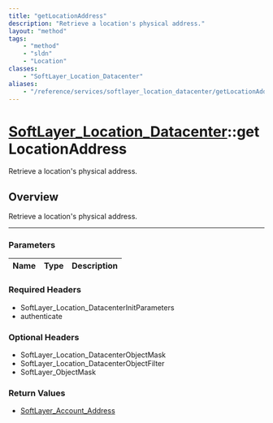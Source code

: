 ```yaml
---
title: "getLocationAddress"
description: "Retrieve a location's physical address."
layout: "method"
tags:
    - "method"
    - "sldn"
    - "Location"
classes:
    - "SoftLayer_Location_Datacenter"
aliases:
    - "/reference/services/softlayer_location_datacenter/getLocationAddress"
---
```

# [SoftLayer_Location_Datacenter](/reference/services/SoftLayer_Location_Datacenter)::getLocationAddress


Retrieve a location's physical address.


## Overview 
Retrieve a location's physical address.

-----

### Parameters 
|Name | Type | Description |
| --- | --- | --- |


### Required Headers
* SoftLayer_Location_DatacenterInitParameters
* authenticate


### Optional Headers
* SoftLayer_Location_DatacenterObjectMask
* SoftLayer_Location_DatacenterObjectFilter
* SoftLayer_ObjectMask

### Return Values
* <a href='/reference/datatypes/SoftLayer_Account_Address'>SoftLayer_Account_Address </a>




